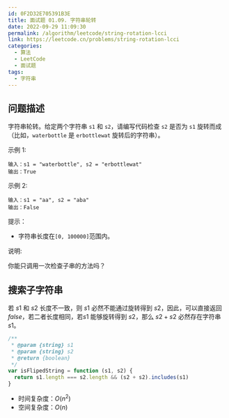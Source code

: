 ```yaml
---
id: 0F2D32E705391B3E
title: 面试题 01.09. 字符串轮转
date: 2022-09-29 11:09:30
permalink: /algorithm/leetcode/string-rotation-lcci
link: https://leetcode.cn/problems/string-rotation-lcci
categories:
  - 算法
  - LeetCode
  - 面试题
tags:
  - 字符串
---
```


<Level :type='1'/>

## 问题描述

字符串轮转。给定两个字符串 `s1` 和 `s2`，请编写代码检查 `s2` 是否为 `s1` 旋转而成（比如，`waterbottle` 是 `erbottlewat` 旋转后的字符串）。

示例 1:

```text
输入：s1 = "waterbottle", s2 = "erbottlewat"
输出：True
```

示例 2:

```text
输入：s1 = "aa", s2 = "aba"
输出：False
```

提示：

- 字符串长度在`[0, 100000]`范围内。

说明:

你能只调用一次检查子串的方法吗？

## 搜索子字符串

若 $s1$ 和 $s2$ 长度不一致，则 $s1$ 必然不能通过旋转得到 $s2$，因此，可以直接返回 $false$，若二者长度相同，若$s1$ 能够旋转得到 $s2$，那么 $s2 + s2$ 必然存在字符串 $s1$。

```javascript
/**
 * @param {string} s1
 * @param {string} s2
 * @return {boolean}
 */
var isFlipedString = function (s1, s2) {
  return s1.length === s2.length && (s2 + s2).includes(s1)
}
```

- 时间复杂度：$O(n^2)$
- 空间复杂度：$O(n)$
